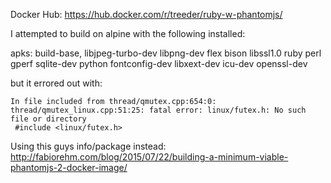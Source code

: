 Docker Hub: https://hub.docker.com/r/treeder/ruby-w-phantomjs/


I attempted to build on alpine with the following installed:

apks: build-base, libjpeg-turbo-dev
libpng-dev
flex
bison
libssl1.0
ruby
perl
gperf
sqlite-dev
python
fontconfig-dev
libxext-dev
icu-dev
openssl-dev

but it errored out with:

```
In file included from thread/qmutex.cpp:654:0:
thread/qmutex_linux.cpp:51:25: fatal error: linux/futex.h: No such file or directory
 #include <linux/futex.h>
```

Using this guys info/package instead: http://fabiorehm.com/blog/2015/07/22/building-a-minimum-viable-phantomjs-2-docker-image/
